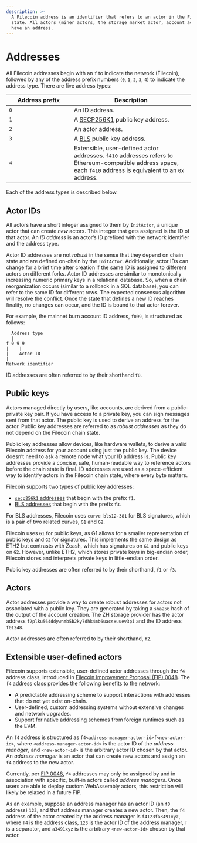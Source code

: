 ```yaml
---
description: >-
  A Filecoin address is an identifier that refers to an actor in the Filecoin
  state. All actors (miner actors, the storage market actor, account actors)
  have an address.
---
```


# Addresses

All Filecoin addresses begin with an `f` to indicate the network (Filecoin), followed by any of the address prefix numbers (`0`, `1`, `2`, `3`, `4`) to indicate the address type. There are five address types:

<table><thead><tr><th width="161">Address prefix</th><th>Description</th></tr></thead><tbody><tr><td><code>0</code></td><td>An ID address.</td></tr><tr><td><code>1</code></td><td>A <a href="https://en.bitcoin.it/wiki/Secp256k1">SECP256K1</a> public key address.</td></tr><tr><td><code>2</code></td><td>An actor address.</td></tr><tr><td><code>3</code></td><td>A <a href="https://en.wikipedia.org/wiki/BLS_digital_signature">BLS</a> public key address.</td></tr><tr><td><code>4</code></td><td>Extensible, user-defined actor addresses. <code>f410</code> addresses refers to Ethereum-compatible address space, each <code>f410</code> address is equivalent to an <code>0x</code> address.</td></tr></tbody></table>

Each of the address types is described below.

## Actor IDs

All actors have a short integer assigned to them by `InitActor`, a unique actor that can create _new_ actors. This integer that gets assigned is the ID of that actor. An _ID address_ is an actor’s ID prefixed with the network identifier and the address type.

Actor ID addresses are not _robust_ in the sense that they depend on chain state and are defined on-chain by the `InitActor`. Additionally, actor IDs can change for a brief time after creation if the same ID is assigned to different actors on different forks. Actor ID addresses are similar to monotonically increasing numeric primary keys in a relational database. So, when a chain reorganization occurs (similar to a rollback in a SQL database), you can refer to the same ID for different rows. The expected consensus algorithm will resolve the conflict. Once the state that defines a new ID reaches finality, no changes can occur, and the ID is bound to that actor forever.

For example, the mainnet burn account ID address, `f099`, is structured as follows:

```plaintext
  Address type
  |
f 0 9 9
|    |
|    Actor ID
|
Network identifier
```

ID addresses are often referred to by their shorthand `f0`.

## Public keys

Actors managed directly by users, like accounts, are derived from a public-private key pair. If you have access to a private key, you can sign messages sent from that actor. The public key is used to derive an address for the actor. Public key addresses are referred to as _robust addresses_ as they do not depend on the Filecoin chain state.

Public key addresses allow devices, like hardware wallets, to derive a valid Filecoin address for your account using just the public key. The device doesn’t need to ask a remote node what your ID address is. Public key addresses provide a concise, safe, human-readable way to reference actors before the chain state is final. ID addresses are used as a space-efficient way to identify actors in the Filecoin chain state, where every byte matters.

Filecoin supports two types of public key addresses:

* [`secp256k1` addresses](https://en.bitcoin.it/wiki/Secp256k1) that begin with the prefix `f1`.
* [BLS addresses](https://en.wikipedia.org/wiki/BLS\_digital\_signature) that begin with the prefix `f3`.

For BLS addresses, Filecoin uses `curve bls12-381` for BLS signatures, which is a pair of two related curves, `G1` and `G2`.

Filecoin uses `G1` for public keys, as G1 allows for a smaller representation of public keys and `G2` for signatures. This implements the same design as ETH2 but contrasts with Zcash, which has signatures on `G1` and public keys on `G2`. However, unlike ETH2, which stores private keys in big-endian order, Filecoin stores and interprets private keys in little-endian order.

Public key addresses are often referred to by their shorthand, `f1` or `f3`.

## Actors

Actor addresses provide a way to create robust addresses for actors not associated with a public key. They are generated by taking a `sha256` hash of the output of the account creation. The ZH storage provider has the actor address `f2plku564ddywnmb5b2ky7dhk4mb6uacsxuuev3pi` and the ID address `f01248`.

Actor addresses are often referred to by their shorthand, `f2`.

## Extensible user-defined actors

Filecoin supports extensible, user-defined actor addresses through the `f4` address class, introduced in [Filecoin Improvement Proposal (FIP) 0048](https://github.com/filecoin-project/FIPs/blob/master/FIPS/fip-0048.md). The `f4` address class provides the following benefits to the network:

* A predictable addressing scheme to support interactions with addresses that do not yet exist on-chain.
* User-defined, custom addressing systems without extensive changes and network upgrades.
* Support for native addressing schemes from foreign runtimes such as the EVM.

An `f4` address is structured as `f4<address-manager-actor-id>f<new-actor-id>`, where `<address-manager-actor-id>` is the actor ID of the _address manager_, and `<new-actor-id>` is the arbitrary actor ID chosen by that actor. An _address manager_ is an actor that can create new actors and assign an `f4` address to the new actor.

Currently, per [FIP 0048](https://github.com/filecoin-project/FIPs/blob/master/FIPS/fip-0048.md), `f4` addresses may only be assigned by and in association with specific, built-in actors called _address managers_. Once users are able to deploy custom WebAssembly actors, this restriction will likely be relaxed in a future FIP.

As an example, suppose an address manager has an actor ID (an `f0` address) `123`, and that address manager creates a new actor. Then, the `f4` address of the actor created by the address manager is `f4123fa3491xyz`, where `f4` is the address class, `123` is the actor ID of the address manager, `f` is a separator, and `a3491xyz` is the arbitrary `<new-actor-id>` chosen by that actor.

